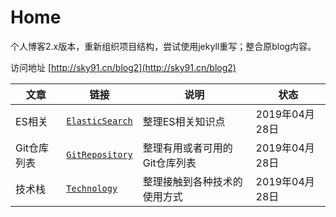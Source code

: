 
# Home

个人博客2.x版本，重新组织项目结构，尝试使用jekyll重写；整合原blog内容。

访问地址 [http://sky91.cn/blog2](http://sky91.cn/blog2)

| 文章        | 链接                             | 说明                          | 状态           |
| ----------- | -------------------------------- | ----------------------------- | -------------- |
| ES相关      | [`ElasticSearch`][ElasticSearch] | 整理ES相关知识点              | 2019年04月28日 |
| Git仓库列表 | [`GitRepository`][GitRepository] | 整理有用或者可用的Git仓库列表 | 2019年04月28日 |
| 技术栈      | [`Technology`][Technology]       | 整理接触到各种技术的使用方式  | 2019年04月28日 |

[ElasticSearch]: ./ElasticStack/ElasticSearch.md
[GitRepository]: ./GitRepository.md
[Technology]: ./Technology.md